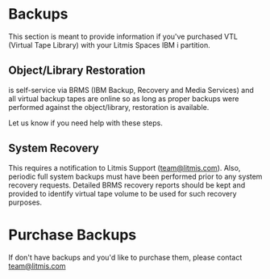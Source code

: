 # Backups

This section is meant to provide information if you've purchased VTL (Virtual Tape Library) with your Litmis Spaces IBM i partition.

## Object/Library Restoration 
is self-service via BRMS (IBM Backup, Recovery and Media Services) and all virtual backup tapes are online so as long as proper backups were performed against the object/library, restoration is available.  

Let us know if you need help with these steps.
 
## System Recovery 
This requires a notification to Litmis Support (team@litmis.com). Also, periodic full system backups must have been performed prior to any system recovery requests.  Detailed BRMS recovery reports should be kept and provided to identify virtual tape volume to be used for such recovery purposes.

# Purchase Backups
If don't have backups and you'd like to purchase them, please contact team@litmis.com